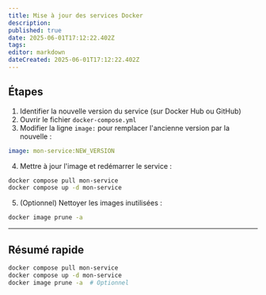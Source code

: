 ```yaml
---
title: Mise à jour des services Docker
description: 
published: true
date: 2025-06-01T17:12:22.402Z
tags: 
editor: markdown
dateCreated: 2025-06-01T17:12:22.402Z
---
```


## Étapes

1. Identifier la nouvelle version du service (sur Docker Hub ou GitHub)
2. Ouvrir le fichier `docker-compose.yml`
3. Modifier la ligne `image:` pour remplacer l'ancienne version par la nouvelle :
  
  ```yaml
  image: mon-service:NEW_VERSION
  ```
  
4. Mettre à jour l'image et redémarrer le service :
  
  ```bash
  docker compose pull mon-service
  docker compose up -d mon-service
  ```
  
5. (Optionnel) Nettoyer les images inutilisées :
  
  ```bash
  docker image prune -a
  ```

---

## Résumé rapide

```bash
docker compose pull mon-service
docker compose up -d mon-service
docker image prune -a  # Optionnel
```